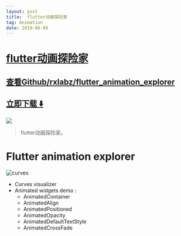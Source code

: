 ```yaml
---
layout: post
title:  flutter动画探险家
tag: Animation
date: 2019-06-08
---
```


# [flutter动画探险家 ](http://github.com/rxlabz/flutter_animation_explorer) 



## [查看Github/rxlabz/flutter_animation_explorer](http://github.com/rxlabz/flutter_animation_explorer)
## [立即下载 ️⬇️ ](https://codeload.github.com/rxlabz/flutter_animation_explorer/zip/master) 


 
![](https://flutterawesome.com/content/images/2019/03/flutter_animation_explorer.jpg)
 
>
> flutter动画探险家。
>

 
# Flutter animation explorer

![curves](https://raw.githubusercontent.com/rxlabz/flutter_animation_explorer/master/assets/curves.gif)

- Curves visualizer
- Animated widgets demo : 
  - AnimatedContainer
  - AnimatedAlign
  - AnimatedPositioned
  - AnimatedOpacity
  - AnimatedDefaultTextStyle
  - AnimatedCrossFade
  

